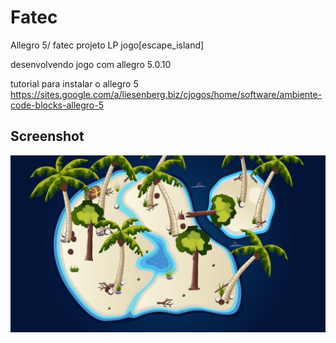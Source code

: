 # Fatec
Allegro 5/ fatec projeto LP jogo[escape_island]

desenvolvendo jogo com allegro 5.0.10

tutorial para instalar o allegro 5
https://sites.google.com/a/liesenberg.biz/cjogos/home/software/ambiente-code-blocks-allegro-5

## Screenshot
<img src="https://raw.githubusercontent.com/akira2nd/Fatec/master/Escape_island/src/img/SS/escape-the-island-00.jpg">
